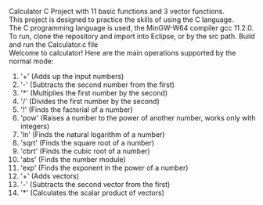Calculator C Project with 11 basic functions and 3 vector functions.\
This project is designed to practice the skills of using the C language.\
The C programming language is used, the MinGW-W64 compiler gcc 11.2.0.\
To run, clone the repository and import into Eclipse, or by the src path. Build and run the Calculator.c file\
Welcome to calculator!
Here are the main operations supported by the normal mode:
1. '+'    	(Adds up the input numbers)
2. '-'   	  (Subtracts the second number from the first)
3. '*'    	(Multiplies the first number by the second)
4. '/'    	(Divides the first number by the second)
5. '!'    	(Finds the factorial of a number)
6. 'pow'    (Raises a number to the power of another number, works only with integers)
7. 'ln'		  (Finds the natural logarithm of a number)
8. 'sqrt'	  (Finds the square root of a number)
9. 'cbrt'	  (Finds the cubic root of a number)
10. 'abs'	  (Finds the number module)
11. 'exp'	  (Finds the exponent in the power of a number)
1. '+'		(Adds vectors)
2. '-'		(Subtracts the second vector from the first)
3. '*'		(Calculates the scalar product of vectors)
